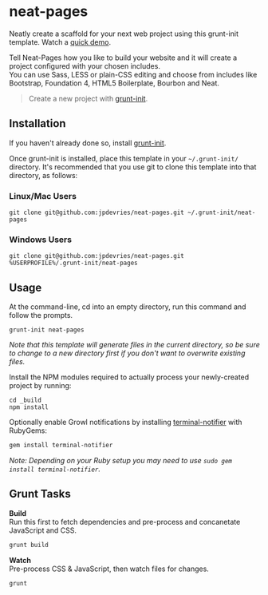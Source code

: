 neat-pages
==========

Neatly create a scaffold for your next web project using this grunt-init template. Watch a [quick demo](http://quick.as/7ezi4eq).

Tell Neat-Pages how you like to build your website and it will create a project configured with your chosen includes.  
You can use Sass, LESS or plain-CSS editing and choose from includes like Bootstrap, Foundation 4, HTML5 Boilerplate, Bourbon and Neat.

> Create a new project with [grunt-init][].

[grunt-init]: http://gruntjs.com/project-scaffolding

## Installation
If you haven't already done so, install [grunt-init][].

Once grunt-init is installed, place this template in your `~/.grunt-init/` directory. It's recommended that you use git to clone this template into that directory, as follows:

### Linux/Mac Users

```
git clone git@github.com:jpdevries/neat-pages.git ~/.grunt-init/neat-pages
```

### Windows Users

```
git clone git@github.com:jpdevries/neat-pages.git %USERPROFILE%/.grunt-init/neat-pages
```

## Usage

At the command-line, cd into an empty directory, run this command and follow the prompts. 

```
grunt-init neat-pages
```

_Note that this template will generate files in the current directory, so be sure to change to a new directory first if you don't want to overwrite existing files._

Install the NPM modules required to actually process your newly-created project by running:

```
cd _build
npm install
```

Optionally enable Growl notifications by installing [terminal-notifier](https://github.com/alextucker/grunt-growl#getting-started) with RubyGems:
```bash
gem install terminal-notifier
```
_Note: Depending on your Ruby setup you may need to use `sudo gem install terminal-notifier`._

## Grunt Tasks
__Build__  
Run this first to fetch dependencies and pre-process and concanetate JavaScript and CSS.
```bash
grunt build
````

__Watch__  
Pre-process CSS & JavaScript, then watch files for changes.
```bash
grunt
````
